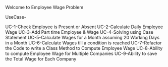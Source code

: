 Welcome to Employee Wage Problem

UseCase-

UC-1-Check Employee is Present or Absent
UC-2-Calculate Daily Employee Wage
UC-3-Add Part time Employee & Wage
UC-4-Solving using Case Statement
UC-5-Calculate Wages for a Month assuming 20 Working Days in a Month
UC-6-Calculate Wages till a condition is reached
UC-7-Refactor the Code to write a Class Method to Compute Employee Wage
UC-8-Ability to compute Employee Wage for Multiple Companies
UC-9-Ability to save the Total Wage for Each Company
